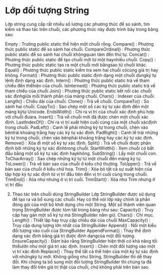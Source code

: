 # Lớp đối tượng String

Lớp string cung cấp rất nhiều số lượng các phương thức để so sánh, tìm kiếm và thao tác trên chuỗi, các phương thức này được trình bày trong bảng sau:

Empty : Trường public static thể hiện một chuỗi rỗng.
Compare() : Phương thức public static để so sánh hai chuỗi.
CompareOrdinal() : Phương thức public static để so sánh hai chuỗi khôngquan tâm đến thứ tự.
Concat() : Phương thức public static để tạo chuỗi mới từ một haynhiều chuỗi.
Copy() : Phương thức public static tạo ra một chuỗi mới bằngsao từ chuỗi khác.
Equal() : Phương thức public static kiểm tra xem hai chuỗi cócùng giá trị hay không.
Format() : Phương thức public static định dạng một chuỗi dùngký tự lệnh định dạng xác định.
Intern() : Phương thức public static trả về tham chiếu đến thểhiện của chuỗi.
IsInterned() : Phương thức public static trả về tham chiếu của chuỗi
Join() : Phương thức public static kết nối các chuỗi xác địnhgiữa mỗi thành phần của mảng chuỗi.
Chars() : Indexer của chuỗi.
Length() : Chiều dài của chuỗi.
Clone() : Trả về chuỗi.
CompareTo() : So sánh hai chuỗi.
CopyTo() : Sao chép một số các ký tự xác định đến một mảng kýtự Unicode.
EndsWidth() : Chỉ ra vị trí của chuỗi xác định phù hợp với chuỗi đưara.
Insert() : Trả về chuỗi mới đã được chèn một chuỗi xác định.
LastIndexOf() : Chỉ ra vị trí xuất hiện cuối cùng của một chuỗi xácđịnh trong chuỗi.
PadLeft() : Canh lề phải những ký tự trong chuỗi, chèn vào bêntrái khoảng trắng hay các ký tự xác định.
PadRight() : Canh lề trái những ký tự trong chuỗi, chèn vào bênphải khoảng trắng hay các ký tự xác định.
Remove() : Xóa đi một số ký tự xác định.
Split() : Trả về chuỗi được phân định bởi những ký tự xác địnhtrong chuỗi.
StartWidth() : Xem chuỗi có bắt đầu bằng một số ký tự xác định haykhông.
SubString() : Lấy một chuỗi con.
ToCharArray() : Sao chép những ký tự từ một chuỗi đến mảng ký tự.
ToLower() : Trả về bản sao của chuỗi ở kiểu chữ thường.
ToUpper() : Trả về bản sao của chuỗi ở kiểu chữ hoa.
Trim() : Xóa bỏ tất cả sự xuất hiện của tập hợp ký tự xác định từ vị trí đầu tiên đến vị trí cuối cùng trong chuỗi.
TrimEnd() : Xóa như nhưng ở vị trí cuối.
TrimStart() : Xóa như Trim nhưng ở vị trí đầu

2. Thao tác trên chuỗi dùng StringBuilder
   Lớp StringBuilder được sử dụng để tạo ra và bổ sung các chuỗi. Hay có thể nói lớp này chính là phần đóng gói của một bộ khởi dựng cho một String. Một số thành viên quan trọng StringBuilder được tóm tắt trong bảng như sau:
   Capacity() : Truy cập hay gán một số ký tự mà StringBuilder nắm giữ.
   Chars() : Chỉ mục.
   Length() : Thiết lập hay truy cập chiều dài của chuỗi
   MaxCapacity() : Truy cập dung lượng lớn nhất của StringBuilder
   Append() : Nối một kiểu đối tượng vào cuối của StringBuilder
   AppendFormat() : Thay thế định dạng xác định bằng giá trị được định dạngcủa một đối tượng.
   EnsureCapacity() : Đảm bảo rằng StringBuilder hiện thời có khả năng tối thiểulớn như một giá trị xác định.
   Insert() : Chèn một đối tượng vào một vị trí xác định
   Replace() : Thay thế tất cả thể hiện của một ký tự xác định với nhữngký tự mới.
   Không giống như String, StringBuilder thì dễ thay đổi. Khi chúng ta bổ sung một đối tượng StringBuilder thì chúng ta đã làm thay đổi trên giá trị thật của chuỗi, chứ không phải trên bản sao.
